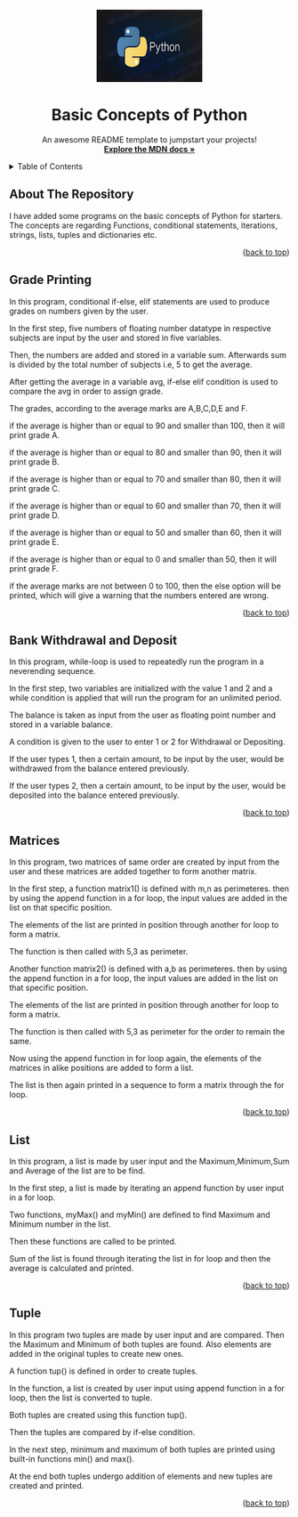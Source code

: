 <div id="top"></div>
<!--
*** Thanks for checking out the Best-README-Template. If you have a suggestion
*** that would make this better, please fork the repo and create a pull request
*** or simply open an issue with the tag "enhancement".
*** Don't forget to give the project a star!
*** Thanks again! Now go create something AMAZING! :D
-->

<!-- PROJECT LOGO -->
<br />
<div align="center">
  <a href="#">
    <img src="Python.png" alt="Logo" width="190" height="130">
  </a>

  <h1 align="center">Basic Concepts of Python </h1>

  <p align="center">
    An awesome README template to jumpstart your projects!
    <br />
    <a href="https://developer.mozilla.org/en-US/docs/Web/JavaScript"><strong>Explore the MDN docs »</strong></a>
    <br />
    
  </p>
</div>

<!-- TABLE OF CONTENTS -->
<details>
  <summary>Table of Contents</summary>
  <ul>
    <li><a href="#about-the-repository">About The Repository</a></li>
    <li><a href="#grade-printing">Python Concept 1 - Conditional statements</a></li>
    <li><a href="#bank-withdrawal-and-deposit">Python Concept 2 - Loops and iterations</a></li>
    <li><a href="#matrices">Python Concept 3 - Functions</a></li>
    <li><a href="#list">Python Concept 4 - Lists</a></li>
    <li><a href="#tuple">Python Concept 5 - Tuples</a></li>
  </ul>
</details>

<!-- ABOUT THE REPO -->

## About The Repository

I have added some programs on the basic concepts of Python for starters. The concepts are regarding Functions, conditional statements, iterations, strings, lists, tuples and dictionaries etc.

<p align="right">(<a href="#top">back to top</a>)</p>

<!-- USAGE EXAMPLES -->

## Grade Printing

In this program, conditional if-else, elif statements are used to produce grades on numbers given by the user.

In the first step, five numbers of floating number datatype in respective subjects are input by the user and stored in five variables.

Then, the numbers are added and stored in a variable sum. Afterwards sum is divided by the total number of subjects i.e, 5 to get the average.

After getting the average in a variable avg, if-else elif condition is used to compare the avg in order to assign grade.

The grades, according to the average marks are A,B,C,D,E and F.

if the average is higher than or equal to 90 and smaller than 100, then it will print grade A.

if the average is higher than or equal to 80 and smaller than 90, then it will print grade B.

if the average is higher than or equal to 70 and smaller than 80, then it will print grade C.

if the average is higher than or equal to 60 and smaller than 70, then it will print grade D.

if the average is higher than or equal to 50 and smaller than 60, then it will print grade E.

if the average is higher than or equal to 0 and smaller than 50, then it will print grade F.

if the average marks are not between 0 to 100, then the else option will be printed, which will give a warning that the numbers entered are wrong.

<p align="right">(<a href="#top">back to top</a>)</p>

## Bank Withdrawal and Deposit

In this program, while-loop is used to repeatedly run the program in a neverending sequence.

In the first step, two variables are initialized with the value 1 and 2 and a while condition is applied that will run the program for an unlimited period.

The balance is taken as input from the user as floating point number and stored in a variable balance.

A condition is given to the user to enter 1 or 2 for Withdrawal or Depositing.

If the user types 1, then a certain amount, to be input by the user, would be withdrawed from the balance entered previously.

If the user types 2, then a certain amount, to be input by the user, would be deposited into the balance entered previously.

<p align="right">(<a href="#top">back to top</a>)</p>

## Matrices

In this program, two matrices of same order are created by input from the user and these matrices are added together to form another matrix.

In the first step, a function matrix1() is defined with m,n as perimeteres. then by using the append function in a for loop, the input values are added in the list on that specific position. 

The elements of the list are printed in position through another for loop to form a matrix.

The function is then called with 5,3 as perimeter.

Another function matrix2() is defined with a,b as perimeteres. then by using the append function in a for loop, the input values are added in the list on that specific position. 

The elements of the list are printed in position through another for loop to form a matrix.

The function is then called with 5,3 as perimeter for the order to remain the same.

Now using the append function in for loop again, the elements of the matrices in alike positions are added to form a list.

The list is then again printed in a sequence to form a matrix through the for loop.

<p align="right">(<a href="#top">back to top</a>)</p>

## List

In this program, a list is made by user input and the Maximum,Minimum,Sum and Average of the list are to be find.

In the first step, a list is made by iterating an append function by user input in a for loop.

Two functions, myMax() and myMin() are defined to find Maximum and Minimum number in the list.

Then these functions are called to be printed.

Sum of the list is found through iterating the list in for loop and then the average is calculated and printed.

<p align="right">(<a href="#top">back to top</a>)</p>

## Tuple

In this program two tuples are made by user input and are compared. Then the Maximum and Minimum of both tuples are found. Also elements are added in the original tuples to create new ones.

A function tup() is defined in order to create tuples. 

In the function, a list is created by user input using append function in a for loop, then the list is converted to tuple.

Both tuples are created using this function tup().

Then the tuples are compared by if-else condition.

In the next step, minimum and maximum of both tuples are printed using built-in functions min() and max().

At the end both tuples undergo addition of elements and new tuples are created and printed. 

<p align="right">(<a href="#top">back to top</a>)</p>
